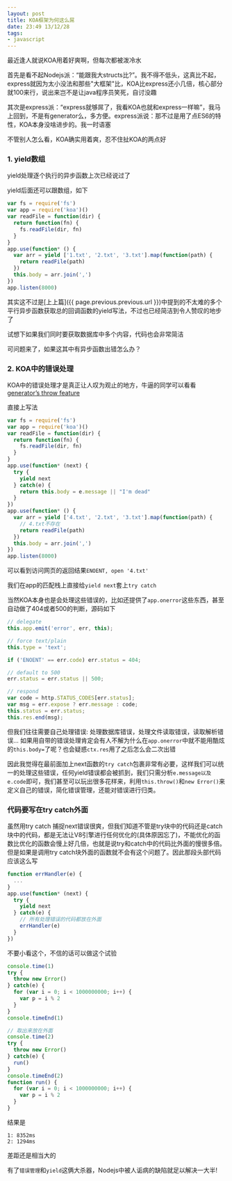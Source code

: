 ```yaml
---
layout: post
title: KOA框架为何这么屌
date: 23:49 13/12/28
tags:
- javascript
---
```


最近逢人就说KOA用着好爽啊，但每次都被泼冷水

首先是看不起Nodejs派：“能跟我大structs比?”。我不得不低头，这真比不起，express就因为太小没法和那些"大框架"比，KOA比express还小几倍，核心部分就100来行，说出来岂不是让java程序员笑死，自讨没趣

其次是express派：“express就够屌了，我看KOA也就和express一样嘛”，我马上回到，不是有generator么，多方便。express派说：那不过是用了点ES6的特性，KOA本身没啥进步的。我一时语塞

不管别人怎么看，KOA确实用着爽，忍不住扯KOA的两点好

### 1. yield数组

yield处理逐个执行的异步函数上次已经说过了

yield后面还可以跟数组，如下

```javascript
var fs = require('fs')
var app = require('koa')()
var readFile = function(dir) {
  return function(fn) {
    fs.readFile(dir, fn)
  }
}
app.use(function* () {
  var arr = yield ['1.txt', '2.txt', '3.txt'].map(function(path) {
    return readFile(path)
  })
  this.body = arr.join(',')
})
app.listen(8000)
```

其实这不过是[上上篇]({{ page.previous.previous.url }})中提到的不太难的多个平行异步函数获取总的回调函数的yield写法，不过也已经简洁到令人赞叹的地步了

试想下如果我们同时要获取数据库中多个内容，代码也会非常简洁

可问题来了，如果这其中有异步函数出错怎么办？

### 2. KOA中的错误处理

KOA中的错误处理才是真正让人叹为观止的地方，牛逼的同学可以看看[generator’s throw feature](http://wiki.ecmascript.org/doku.php?id=harmony:generators#methodthrow)

直接上写法

```javascript
var fs = require('fs')
var app = require('koa')()
var readFile = function(dir) {
  return function(fn) {
    fs.readFile(dir, fn)
  }
}
app.use(function* (next) {
  try {
    yield next
  } catch(e) {
    return this.body = e.message || "I'm dead"
  }
})
app.use(function* () {
  var arr = yield ['4.txt', '2.txt', '3.txt'].map(function(path) {
    // 4.txt不存在
    return readFile(path)
  })
  this.body = arr.join(',')
})
app.listen(8000)
```

可以看到访问网页的返回结果`ENOENT, open '4.txt'`

我们在app的匹配栈上直接给`yield next`套上`try catch`

当然KOA本身也是会处理这些错误的，比如还提供了`app.onerror`这些东西，甚至自动做了404或者500的判断，源码如下

```javascript
// delegate
this.app.emit('error', err, this);

// force text/plain
this.type = 'text';

if ('ENOENT' == err.code) err.status = 404;

// default to 500
err.status = err.status || 500;

// respond
var code = http.STATUS_CODES[err.status];
var msg = err.expose ? err.message : code;
this.status = err.status;
this.res.end(msg);
```

但我们往往需要自己处理错误: 处理数据库错误，处理文件读取错误，读取解析错误... 如果用自带的错误处理肯定会有人不解为什么在`app.onerror`中就不能用酷炫的`this.body=`了呢？也会疑惑`ctx.res`用了之后怎么会二次出错

因此我觉得在最前面加上next函数的`try catch`包裹非常有必要，这样我们可以统一的处理这些错误，任何yield错误都会被抓到，我们只需分析`e.message以及e.code`即可，我们甚至可以玩出很多花样来，利用`this.throw()`和`new Error()`来定义自己的错误，简化错误管理，还能对错误进行归类。

### 代码要写在try catch外面

虽然用try catch 捕捉next错误很爽，但我们知道不管是try块中的代码还是catch块中的代码，都是无法让V8引擎进行任何优化的(具体原因忘了)，不能优化的函数比优化的函数会慢上好几倍，也就是说try和catch中的代码比外面的慢很多倍。但是如果是调用try catch块外面的函数就不会有这个问题了。因此那段头部代码应该这么写

```javascript
function errHandler(e) {
  ...
}
app.use(function* (next) {
  try {
    yield next
  } catch(e) {
    // 所有处理错误的代码都放在外面
    errHandler(e)
  }
})
```

不要小看这个，不信的话可以做这个试验

```javascript
console.time(1)
try {
  throw new Error()
} catch(e) {
  for (var i = 0; i < 1000000000; i++) {
    var p = i % 2
  }
}
console.timeEnd(1)

// 取出来放在外面
console.time(2)
try {
  throw new Error()
} catch(e) {
  run()
}
console.timeEnd(2)
function run() {
  for (var i = 0; i < 1000000000; i++) {
    var p = i % 2
  }
}
```

结果是

```
1: 8352ms
2: 1294ms
```

差距还是相当大的

有了`错误管理`和`yield`这俩大杀器，Nodejs中被人诟病的缺陷就足以解决一大半!
